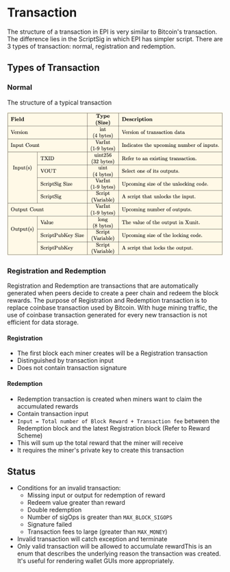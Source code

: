 # Transaction

The structure of a transaction in EPI is very similar to Bitcoin's transaction. The difference lies in the ScriptSig in which EPI has simpler script. There are 3 types of transaction: normal, registration and redemption.

## Types of Transaction

### Normal

The structure of a typical transaction

![Transaction Structure](../.gitbook/assets/screenshot-2019-03-28-at-1.06.21-pm.png)

### Registration and Redemption

Registration and Redemption are transactions that are automatically generated when peers decide to create a peer chain and redeem the block rewards. The purpose of Registration and Redemption transaction is to replace coinbase transaction used by Bitcoin. With huge mining traffic, the use of coinbase transaction generated for every new transaction is not efficient for data storage.

#### Registration

- The first block each miner creates will be a Registration transaction
- Distinguished by transaction input
- Does not contain transaction signature

#### Redemption

- Redemption transaction is created when miners want to claim the accumulated rewards
- Contain transaction input
- `Input = Total number of Block Reward + Transaction fee`  between the Redemption block and the latest Registration block \(Refer to Reward Scheme\)
- This will sum up the total reward that the miner will receive
- It requires the miner's private key to create this transaction



## Status

* Conditions for an invalid transaction:
  * Missing input or output for redemption of reward
  * Redeem value greater than reward
  * Double redemption
  * Number of sigOps is greater than `MAX_BLOCK_SIGOPS`
  * Signature failed
  * Transaction fees to large \(greater than `MAX_MONEY`\)
* Invalid transaction will catch exception and terminate
* Only valid transaction will be allowed to accumulate rewardThis is an enum that describes the underlying reason the transaction was created. It's useful for rendering wallet GUIs more appropriately.

